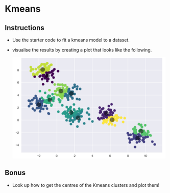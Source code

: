 # Kmeans

## Instructions

* Use the starter code to fit a kmeans model to a dataset.

* visualise the results by creating a plot that looks like the following.

  ![Stu_Kmeans_plot](Images/Stu_Kmeans_plot.png)

## Bonus

* Look up how to get the centres of the Kmeans clusters and plot them!
